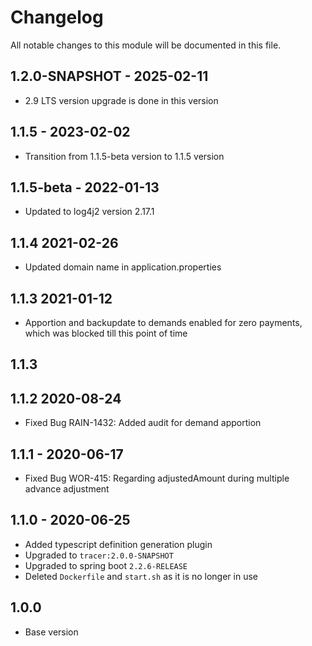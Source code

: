 

# Changelog
All notable changes to this module will be documented in this file.

## 1.2.0-SNAPSHOT - 2025-02-11
- 2.9 LTS version upgrade is done in this version

## 1.1.5 - 2023-02-02

- Transition from 1.1.5-beta version to 1.1.5 version

## 1.1.5-beta - 2022-01-13
- Updated to log4j2 version 2.17.1

## 1.1.4 2021-02-26

- Updated domain name in application.properties

## 1.1.3 2021-01-12

- Apportion and backupdate to demands enabled for zero payments, which was blocked till this point of time

## 1.1.3 

## 1.1.2 2020-08-24
- Fixed Bug RAIN-1432: Added audit for demand apportion

## 1.1.1 - 2020-06-17

- Fixed Bug WOR-415: Regarding adjustedAmount during multiple advance adjustment

## 1.1.0 - 2020-06-25
- Added typescript definition generation plugin
- Upgraded to `tracer:2.0.0-SNAPSHOT`
- Upgraded to spring boot `2.2.6-RELEASE`
- Deleted `Dockerfile` and `start.sh` as it is no longer in use

## 1.0.0

- Base version

